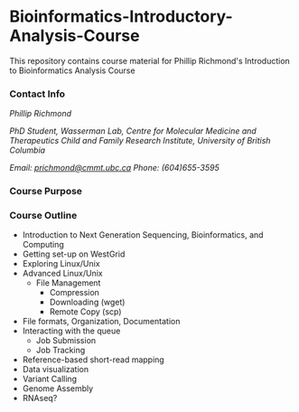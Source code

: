 # Bioinformatics-Introductory-Analysis-Course
This repository contains course material for Phillip Richmond's Introduction to Bioinformatics Analysis Course

### Contact Info
*Phillip Richmond*

*PhD Student, Wasserman Lab, Centre for Molecular Medicine and Therapeutics* 
*Child and Family Research Institute, University of British Columbia* 

*Email: prichmond@cmmt.ubc.ca* 
*Phone: (604)655-3595* 



### Course Purpose


### Course Outline

+ Introduction to Next Generation Sequencing, Bioinformatics, and Computing
+ Getting set-up on WestGrid
+ Exploring Linux/Unix
+ Advanced Linux/Unix
  + File Management
    + Compression
    + Downloading (wget)
    + Remote Copy (scp)
+ File formats, Organization, Documentation
+ Interacting with the queue
  + Job Submission
  + Job Tracking
+ Reference-based short-read mapping
+ Data visualization
+ Variant Calling
+ Genome Assembly
+ RNAseq?




